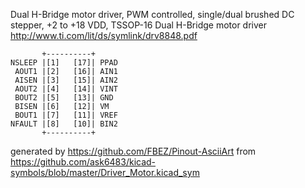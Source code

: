 Dual H-Bridge motor driver, PWM controlled, single/dual brushed DC stepper, +2 to +18 VDD, TSSOP-16
Dual H-Bridge motor driver
http://www.ti.com/lit/ds/symlink/drv8848.pdf


	       +----------+
	NSLEEP |[1]   [17]| PPAD
	 AOUT1 |[2]   [16]| AIN1
	 AISEN |[3]   [15]| AIN2
	 AOUT2 |[4]   [14]| VINT
	 BOUT2 |[5]   [13]| GND
	 BISEN |[6]   [12]| VM
	 BOUT1 |[7]   [11]| VREF
	NFAULT |[8]   [10]| BIN2
	       +----------+


generated by https://github.com/FBEZ/Pinout-AsciiArt from https://github.com/ask6483/kicad-symbols/blob/master/Driver_Motor.kicad_sym